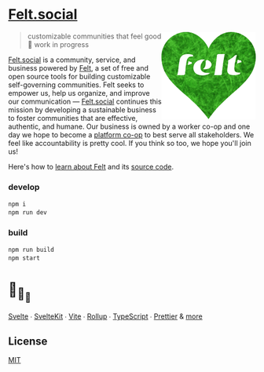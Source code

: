 # [Felt.social](https://felt.social)

[<img src="src/static/felt.png" align="right" width="192" height="178">](https://felt.social)

> customizable communities that feel good 💚 work in progress

[Felt.social](https://felt.social)
is a community, service, and business
powered by [Felt](https://github.com/feltcoop/felt),
a set of free and open source tools for building
customizable self-governing communities.
Felt seeks to empower us,
help us organize,
and improve our communication —
[Felt.social](https://felt.social) continues this mission
by developing a sustainable business to
foster communities that are effective, authentic, and humane.
Our business is owned by a worker co-op
and one day we hope to become
a [platform co-op](https://platform.coop)
to best serve all stakeholders.
We feel like accountability is pretty cool.
If you think so too, we hope you'll join us!

Here's how to [learn about Felt](https://www.felt.social/about)
and its [source code](https://github.com/feltcoop/felt).

### develop

```bash
npm i
npm run dev
```

### build

```bash
npm run build
npm start
```

# :turtle:<sub>:turtle:</sub><sub><sub>:turtle:</sub></sub>

[Svelte](https://github.com/sveltejs/svelte) ∙
[SvelteKit](https://github.com/sveltejs/kit) ∙
[Vite](https://github.com/vitejs/vite) ∙
[Rollup](https://github.com/rollup/rollup) ∙
[TypeScript](https://github.com/microsoft/TypeScript) ∙
[Prettier](https://github.com/prettier/prettier)
& [more](package.json)

## License

[MIT](LICENSE)
